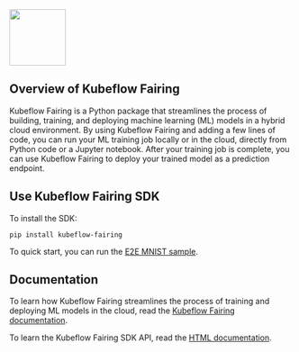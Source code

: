 <img src="https://www.kubeflow.org/images/logo.svg" width="100">

## Overview of Kubeflow Fairing

Kubeflow Fairing is a Python package that streamlines the process of building,
training, and deploying machine learning (ML) models in a hybrid cloud
environment. By using Kubeflow Fairing and adding a few lines of code, you can
run your ML training job locally or in the cloud, directly from Python code or
a Jupyter notebook. After your training job is complete, you can use Kubeflow
Fairing to deploy your trained model as a prediction endpoint.

## Use Kubeflow Fairing SDK

To install the SDK:
  ```
  pip install kubeflow-fairing
  ```

To quick start, you can run the [E2E MNIST sample](examples/mnist).

## Documentation

To learn how Kubeflow Fairing streamlines the process of training and deploying
ML models in the cloud, read the [Kubeflow Fairing
documentation][fairing-overview]. 

To learn the Kubeflow Fairing SDK API, read the [HTML documentation][html-doc].

[fairing-overview]: https://www.kubeflow.org/docs/components/fairing/fairing-overview/
[html-doc]: https://kubeflow-fairing.readthedocs.io/en/latest/index.html

